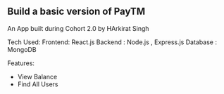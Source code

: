
## Build a basic version of PayTM
An App built during Cohort 2.0 by HArkirat Singh

Tech Used:
Frontend: React.js
Backend : Node.js , Express.js
Database : MongoDB


Features:
- View Balance
- Find All Users 
